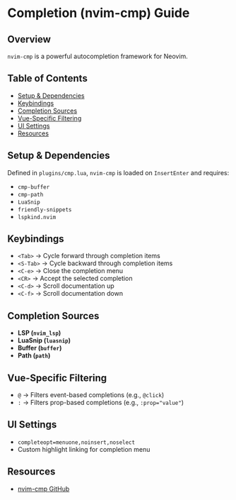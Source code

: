 # Completion (nvim-cmp) Guide

## Overview
`nvim-cmp` is a powerful autocompletion framework for Neovim.

## Table of Contents
  - [Setup \& Dependencies](#setup--dependencies)
  - [Keybindings](#keybindings)
  - [Completion Sources](#completion-sources)
  - [Vue-Specific Filtering](#vue-specific-filtering)
  - [UI Settings](#ui-settings)
  - [Resources](#resources)

## Setup & Dependencies
Defined in `plugins/cmp.lua`, `nvim-cmp` is loaded on `InsertEnter` and requires:
- `cmp-buffer`
- `cmp-path`
- `LuaSnip`
- `friendly-snippets`
- `lspkind.nvim`

## Keybindings
- `<Tab>` → Cycle forward through completion items
- `<S-Tab>` → Cycle backward through completion items
- `<C-e>` → Close the completion menu
- `<CR>` → Accept the selected completion
- `<C-d>` → Scroll documentation up
- `<C-f>` → Scroll documentation down

## Completion Sources
- **LSP (`nvim_lsp`)**
- **LuaSnip (`luasnip`)**
- **Buffer (`buffer`)**
- **Path (`path`)**

## Vue-Specific Filtering
- `@` → Filters event-based completions (e.g., `@click`)
- `:` → Filters prop-based completions (e.g., `:prop="value"`)

## UI Settings
- `completeopt=menuone,noinsert,noselect`
- Custom highlight linking for completion menu

## Resources
- [nvim-cmp GitHub](https://github.com/hrsh7th/nvim-cmp)